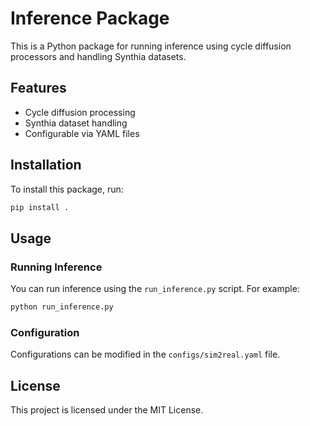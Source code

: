 # Inference Package

This is a Python package for running inference using cycle diffusion processors and handling Synthia datasets.

## Features
- Cycle diffusion processing
- Synthia dataset handling
- Configurable via YAML files

## Installation

To install this package, run:

```bash
pip install .
```

## Usage

### Running Inference

You can run inference using the `run_inference.py` script. For example:

```bash
python run_inference.py
```

### Configuration

Configurations can be modified in the `configs/sim2real.yaml` file.

## License

This project is licensed under the MIT License.
